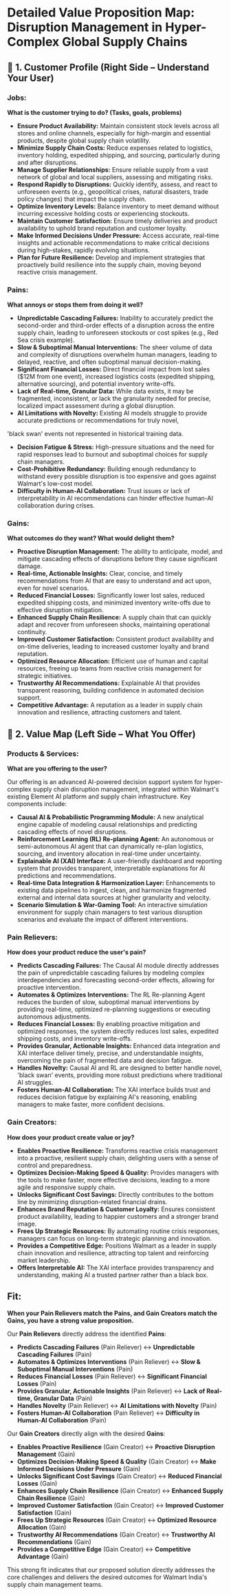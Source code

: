 # Detailed Value Proposition Map: Disruption Management in Hyper-Complex Global Supply Chains

## 🔸 1. Customer Profile (Right Side – Understand Your User)

### Jobs:

**What is the customer trying to do? (Tasks, goals, problems)**

*   **Ensure Product Availability:** Maintain consistent stock levels across all stores and online channels, especially for high-margin and essential products, despite global supply chain volatility.
*   **Minimize Supply Chain Costs:** Reduce expenses related to logistics, inventory holding, expedited shipping, and sourcing, particularly during and after disruptions.
*   **Manage Supplier Relationships:** Ensure reliable supply from a vast network of global and local suppliers, assessing and mitigating risks.
*   **Respond Rapidly to Disruptions:** Quickly identify, assess, and react to unforeseen events (e.g., geopolitical crises, natural disasters, trade policy changes) that impact the supply chain.
*   **Optimize Inventory Levels:** Balance inventory to meet demand without incurring excessive holding costs or experiencing stockouts.
*   **Maintain Customer Satisfaction:** Ensure timely deliveries and product availability to uphold brand reputation and customer loyalty.
*   **Make Informed Decisions Under Pressure:** Access accurate, real-time insights and actionable recommendations to make critical decisions during high-stakes, rapidly evolving situations.
*   **Plan for Future Resilience:** Develop and implement strategies that proactively build resilience into the supply chain, moving beyond reactive crisis management.

### Pains:

**What annoys or stops them from doing it well?**

*   **Unpredictable Cascading Failures:** Inability to accurately predict the second-order and third-order effects of a disruption across the entire supply chain, leading to unforeseen stockouts or cost spikes (e.g., Red Sea crisis example).
*   **Slow & Suboptimal Manual Interventions:** The sheer volume of data and complexity of disruptions overwhelm human managers, leading to delayed, reactive, and often suboptimal manual decision-making.
*   **Significant Financial Losses:** Direct financial impact from lost sales ($12M from one event), increased logistics costs (expedited shipping, alternative sourcing), and potential inventory write-offs.
*   **Lack of Real-time, Granular Data:** While data exists, it may be fragmented, inconsistent, or lack the granularity needed for precise, localized impact assessment during a global disruption.
*   **AI Limitations with Novelty:** Existing AI models struggle to provide accurate predictions or recommendations for truly novel, 



'black swan' events not represented in historical training data.
*   **Decision Fatigue & Stress:** High-pressure situations and the need for rapid responses lead to burnout and suboptimal choices for supply chain managers.
*   **Cost-Prohibitive Redundancy:** Building enough redundancy to withstand every possible disruption is too expensive and goes against Walmart's low-cost model.
*   **Difficulty in Human-AI Collaboration:** Trust issues or lack of interpretability in AI recommendations can hinder effective human-AI collaboration during crises.

### Gains:

**What outcomes do they want? What would delight them?**

*   **Proactive Disruption Management:** The ability to anticipate, model, and mitigate cascading effects of disruptions before they cause significant damage.
*   **Real-time, Actionable Insights:** Clear, concise, and timely recommendations from AI that are easy to understand and act upon, even for novel scenarios.
*   **Reduced Financial Losses:** Significantly lower lost sales, reduced expedited shipping costs, and minimized inventory write-offs due to effective disruption mitigation.
*   **Enhanced Supply Chain Resilience:** A supply chain that can quickly adapt and recover from unforeseen shocks, maintaining operational continuity.
*   **Improved Customer Satisfaction:** Consistent product availability and on-time deliveries, leading to increased customer loyalty and brand reputation.
*   **Optimized Resource Allocation:** Efficient use of human and capital resources, freeing up teams from reactive crisis management for strategic initiatives.
*   **Trustworthy AI Recommendations:** Explainable AI that provides transparent reasoning, building confidence in automated decision support.
*   **Competitive Advantage:** A reputation as a leader in supply chain innovation and resilience, attracting customers and talent.

## 🔸 2. Value Map (Left Side – What You Offer)

### Products & Services:

**What are you offering to the user?**

Our offering is an advanced AI-powered decision support system for hyper-complex supply chain disruption management, integrated within Walmart's existing Element AI platform and supply chain infrastructure. Key components include:

*   **Causal AI & Probabilistic Programming Module:** A new analytical engine capable of modeling causal relationships and predicting cascading effects of novel disruptions.
*   **Reinforcement Learning (RL) Re-planning Agent:** An autonomous or semi-autonomous AI agent that can dynamically re-plan logistics, sourcing, and inventory allocation in real-time under uncertainty.
*   **Explainable AI (XAI) Interface:** A user-friendly dashboard and reporting system that provides transparent, interpretable explanations for AI predictions and recommendations.
*   **Real-time Data Integration & Harmonization Layer:** Enhancements to existing data pipelines to ingest, clean, and harmonize fragmented external and internal data sources at higher granularity and velocity.
*   **Scenario Simulation & War-Gaming Tool:** An interactive simulation environment for supply chain managers to test various disruption scenarios and evaluate the impact of different interventions.

### Pain Relievers:

**How does your product reduce the user's pain?**

*   **Predicts Cascading Failures:** The Causal AI module directly addresses the pain of unpredictable cascading failures by modeling complex interdependencies and forecasting second-order effects, allowing for proactive intervention.
*   **Automates & Optimizes Interventions:** The RL Re-planning Agent reduces the burden of slow, suboptimal manual interventions by providing real-time, optimized re-planning suggestions or executing autonomous adjustments.
*   **Reduces Financial Losses:** By enabling proactive mitigation and optimized responses, the system directly reduces lost sales, expedited shipping costs, and inventory write-offs.
*   **Provides Granular, Actionable Insights:** Enhanced data integration and XAI interface deliver timely, precise, and understandable insights, overcoming the pain of fragmented data and decision fatigue.
*   **Handles Novelty:** Causal AI and RL are designed to better handle novel, 'black swan' events, providing more robust predictions where traditional AI struggles.
*   **Fosters Human-AI Collaboration:** The XAI interface builds trust and reduces decision fatigue by explaining AI's reasoning, enabling managers to make faster, more confident decisions.

### Gain Creators:

**How does your product create value or joy?**

*   **Enables Proactive Resilience:** Transforms reactive crisis management into a proactive, resilient supply chain, delighting users with a sense of control and preparedness.
*   **Optimizes Decision-Making Speed & Quality:** Provides managers with the tools to make faster, more effective decisions, leading to a more agile and responsive supply chain.
*   **Unlocks Significant Cost Savings:** Directly contributes to the bottom line by minimizing disruption-related financial drains.
*   **Enhances Brand Reputation & Customer Loyalty:** Ensures consistent product availability, leading to happier customers and a stronger brand image.
*   **Frees Up Strategic Resources:** By automating routine crisis responses, managers can focus on long-term strategic planning and innovation.
*   **Provides a Competitive Edge:** Positions Walmart as a leader in supply chain innovation and resilience, attracting top talent and reinforcing market leadership.
*   **Offers Interpretable AI:** The XAI interface provides transparency and understanding, making AI a trusted partner rather than a black box.

## Fit:

**When your Pain Relievers match the Pains, and Gain Creators match the Gains, you have a strong value proposition.**

Our **Pain Relievers** directly address the identified **Pains**:

*   **Predicts Cascading Failures** (Pain Reliever) ↔ **Unpredictable Cascading Failures** (Pain)
*   **Automates & Optimizes Interventions** (Pain Reliever) ↔ **Slow & Suboptimal Manual Interventions** (Pain)
*   **Reduces Financial Losses** (Pain Reliever) ↔ **Significant Financial Losses** (Pain)
*   **Provides Granular, Actionable Insights** (Pain Reliever) ↔ **Lack of Real-time, Granular Data** (Pain)
*   **Handles Novelty** (Pain Reliever) ↔ **AI Limitations with Novelty** (Pain)
*   **Fosters Human-AI Collaboration** (Pain Reliever) ↔ **Difficulty in Human-AI Collaboration** (Pain)

Our **Gain Creators** directly align with the desired **Gains**:

*   **Enables Proactive Resilience** (Gain Creator) ↔ **Proactive Disruption Management** (Gain)
*   **Optimizes Decision-Making Speed & Quality** (Gain Creator) ↔ **Make Informed Decisions Under Pressure** (Gain)
*   **Unlocks Significant Cost Savings** (Gain Creator) ↔ **Reduced Financial Losses** (Gain)
*   **Enhances Supply Chain Resilience** (Gain Creator) ↔ **Enhanced Supply Chain Resilience** (Gain)
*   **Improved Customer Satisfaction** (Gain Creator) ↔ **Improved Customer Satisfaction** (Gain)
*   **Frees Up Strategic Resources** (Gain Creator) ↔ **Optimized Resource Allocation** (Gain)
*   **Trustworthy AI Recommendations** (Gain Creator) ↔ **Trustworthy AI Recommendations** (Gain)
*   **Provides a Competitive Edge** (Gain Creator) ↔ **Competitive Advantage** (Gain)

This strong fit indicates that our proposed solution directly addresses the core challenges and delivers the desired outcomes for Walmart India's supply chain management teams.


